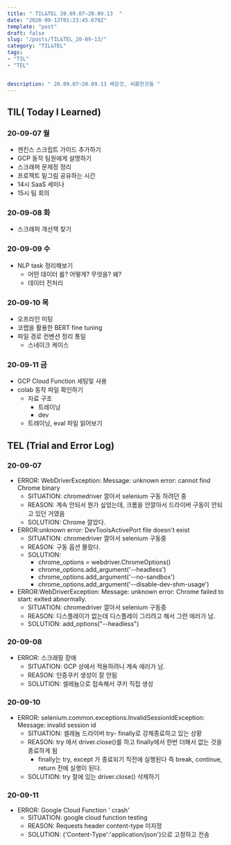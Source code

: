 ```yaml
---
title: " TIL&TEL 20.09.07~20.09.13  "
date: "2020-09-13T01:23:45.678Z"
template: "post"
draft: false
slug: "/posts/TIL&TEL_20-09-13/"
category: "TIL&TEL"
tags:
- "TIL"
- "TEL"


description: " 20.09.07~20.09.13 배운것, 씨름한것들 "
---
```


## TIL( Today I Learned)

### 20-09-07 월

- 젠킨스 스크립트 가이드 추가하기
- GCP 동작 팀원에게 설명하기
- 스크래퍼 문제정 정리
- 프로젝트 밑그림 공유하는 시간
- 14시 SaaS 세미나
- 15시 팀 회의

### 20-09-08 화

- 스크래퍼 개선책 찾기

### 20-09-09 수

- NLP task 정리해보기
  - 어떤 데이터 를? 어떻게? 무엇을? 왜?
  - 데이터 전처리 

### 20-09-10 목

- 오프라인 미팅
- 코랩을 활용한 BERT fine tuning
- 파일 경로 컨벤션 정리 통일
  - 스네이크 케이스

### 20-09-11 금

- GCP Cloud Function 세팅및 사용
- colab 동작 파일 확인하기
  - 자료 구조
    - 트레이닝
    - dev
  - 트레이닝, eval 파일 읽어보기

## TEL (Trial and Error Log)

### 20-09-07

- ERROR: WebDriverException: Message: unknown error: cannot find Chrome binary
  - SITUATION: chromedriver 깔아서 selenium 구동 하려던 중 
  - REASON: 계속 안되서 뭔가 싶었는데, 크롬을 안깔아서 드라이버 구동이 안되고 있던 거였음
  - SOLUTION: Chrome 깔았다.
- ERROR:unknown error: DevToolsActivePort file doesn't exist
  - SITUATION: chromedriver 깔아서 selenium 구동중
  - REASON: 구동 옵션 몰랐다.
  - SOLUTION:
    - chrome_options = webdriver.ChromeOptions()
    - chrome_options.add_argument('--headless')
    - chrome_options.add_argument('--no-sandbox')
    - chrome_options.add_argument('--disable-dev-shm-usage')
- ERROR:WebDriverException: Message: unknown error: Chrome failed to start: exited abnormally.
  - SITUATION: chromedriver 깔아서 selenium 구동중
  - REASON: 디스플레이가 없는데 디스플레이 그리려고 해서 그런 에러가 남.
  - SOLUTION: add_options("--headless") 

### 20-09-08

- ERROR: 스크래핑 장애
  - SITUATION: GCP 상에서 적용하려니 계속 에러가 남.
  - REASON: 인증쿠키 생성이 잘 안됨
  - SOLUTION: 셀레늄으로 접속해서 쿠키 직접 생성

### 20-09-10

- ERROR: selenium.common.exceptions.InvalidSessionIdException: Message: invalid session id
  - SITUATION: 셀레늄 드라이버 try- finally로 강제종료하고 있는 상황
  - REASON: try 에서 driver.close()를 하고 finally에서 한번 더해서 없는 것을 종료하게 됨
    - finally는 try, except 가 종료되기 직전에 실행된다 즉 break, continue, return 전에 실행이 된다.
  - SOLUTION: try 절에 있는 driver.close() 삭제하기

### 20-09-11

- ERROR: Google Cloud Function ' crash'
  - SITUATION: google cloud function testing
  - REASON: Requests header content-type 미지정
  - SOLUTION: {'Content-Type':'application/json'}으로 고정하고 전송

